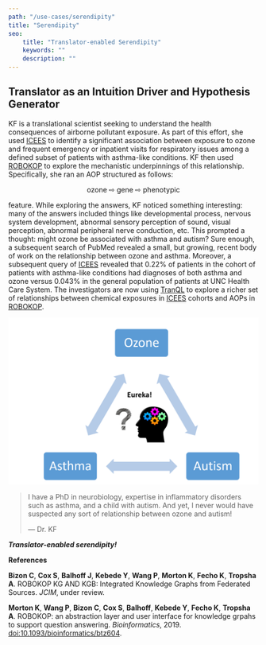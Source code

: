 ```yaml
---
path: "/use-cases/serendipity"
title: "Serendipity"
seo:
    title: "Translator-enabled Serendipity"
    keywords: ""
    description: ""
---
```


## Translator as an Intuition Driver and Hypothesis Generator<a name="translator-as-a-intuition-driver: Ozone, Asthma, Autism?"></a>

KF is a translational scientist seeking to understand the health consequences of airborne pollutant exposure. As part of this effort, she used [ICEES](/apps/icees) to identify a significant association between exposure to ozone and frequent emergency or inpatient visits for respiratory issues among a defined subset of patients with asthma-like conditions. KF then used [ROBOKOP](/apps/robokop) to explore the mechanistic underpinnings of this relationship. Specifically, she ran an AOP structured as follows:

<p style="text-align: center;">ozone ⇨ gene ⇨ phenotypic</p>

feature. While exploring the answers, KF noticed something interesting: many of the answers included things like developmental process, nervous system development, abnormal sensory perception of sound, visual perception, abnormal peripheral nerve conduction, etc. This prompted a thought: might ozone be associated with asthma and autism? Sure enough, a subsequent search of PubMed revealed a small, but growing, recent body of work on the relationship between ozone and asthma. Moreover, a subsequent query of [ICEES](/apps/icees) revealed that $0.22\%$ of patients in the cohort of patients with asthma-like conditions had diagnoses of both asthma and ozone versus $0.043\%$ in the general population of patients at UNC Health Care System. The investigators are now using [TranQL](/apps/tranql) to explore a richer set of relationships between chemical exposures in [ICEES](/apps/icees) cohorts and AOPs in [ROBOKOP](/apps/robokop).

![Ozone_Asthma_Autism](Ozone_Asthma_Autism.png)

> I have a PhD in neurobiology, expertise in inflammatory disorders such as asthma, and a child with autism. And yet, I never would have suspected any sort of relationship between ozone and autism!
>
> — Dr. KF

_**Translator-enabled serendipity!**_

**References**

**Bizon C**, **Cox S**, **Balhoff J**, **Kebede Y**, **Wang P**, **Morton K**, **Fecho K**, **Tropsha A**. ROBOKOP KG AND KGB: Integrated Knowledge Graphs from Federated Sources. *JCIM*, under review.

**Morton K**, **Wang P**, **Bizon C**, **Cox S**, **Balhoff**, **Kebede Y**, **Fecho K**, **Tropsha A**. ROBOKOP: an abstraction layer and user interface for knowledge grpahs to support question answering. *Bioinformatics*, 2019. [doi:10.1093/bioinformatics/btz604](https://doi.org/10.1093/bioinformatics/btz604).

